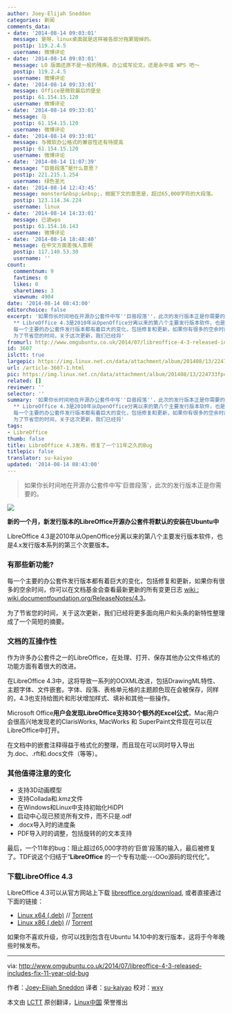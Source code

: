 ```yaml
---
author: Joey-Elijah Sneddon
categories: 新闻
comments_data:
- date: '2014-08-14 09:03:01'
  message: 是呀，linux桌面就是这样被各部分拖累毁掉的。
  postip: 119.2.4.5
  username: 微博评论
- date: '2014-08-14 09:03:01'
  message: LO 版面还原不是一般的残疾，办公或写论文，还是永中或 WPS 吧～
  postip: 119.2.4.5
  username: 微博评论
- date: '2014-08-14 09:33:01'
  message: Office是微软最后的堡垒
  postip: 61.154.15.120
  username: 微博评论
- date: '2014-08-14 09:33:01'
  message: 马
  postip: 61.154.15.120
  username: 微博评论
- date: '2014-08-14 09:33:01'
  message: 与微软办公格式的兼容性还有待提高
  postip: 61.154.15.120
  username: 微博评论
- date: '2014-08-14 11:07:39'
  message: “巨兽段落”是什么意思？
  postip: 221.215.1.254
  username: 绿色圣光
- date: '2014-08-14 12:43:45'
  message: monster&nbsp;&nbsp;，根据下文的意思是，超过65,000字符的大段落。
  postip: 123.114.34.224
  username: linux
- date: '2014-08-14 14:33:01'
  message: 已装wps
  postip: 61.154.16.143
  username: 微博评论
- date: '2014-08-14 18:48:40'
  message: 在中文方面差强人意啊
  postip: 117.140.53.30
  username: ''
count:
  commentnum: 9
  favtimes: 0
  likes: 0
  sharetimes: 3
  viewnum: 4904
date: '2014-08-14 08:43:00'
editorchoice: false
excerpt: '如果你长时间地在开源办公套件中写''巨兽段落''，此次的发行版本正是你需要的。   ** 新的一个月，新发行版本的LibreOffice开源办公套件将默认的安装在Ubuntu中
  ** LibreOffice 4.3是2010年从OpenOffice分离以来的第八个主要发行版本软件，也是4.x发行版本系列的第三个次要版本。 有那些新功能?
  每一个主要的办公套件发行版本都有着巨大的变化，包括修复和更新，如果你有很多的空余时间，你可以在文档基金会查看最新更新的所有变更日志 wiki : wiki.documentfoundation.org/ReleaseNotes/4.3。
  为了节省您的时间，关于这次更新，我们已经将'
fromurl: http://www.omgubuntu.co.uk/2014/07/libreoffice-4-3-released-includes-fix-11-year-old-bug
id: 3607
islctt: true
largepic: https://img.linux.net.cn/data/attachment/album/201408/13/224733fpccqc57mq707n5v.jpg
url: /article-3607-1.html
pic: https://img.linux.net.cn/data/attachment/album/201408/13/224733fpccqc57mq707n5v.jpg.thumb.jpg
related: []
reviewer: ''
selector: ''
summary: '如果你长时间地在开源办公套件中写''巨兽段落''，此次的发行版本正是你需要的。   ** 新的一个月，新发行版本的LibreOffice开源办公套件将默认的安装在Ubuntu中
  ** LibreOffice 4.3是2010年从OpenOffice分离以来的第八个主要发行版本软件，也是4.x发行版本系列的第三个次要版本。 有那些新功能?
  每一个主要的办公套件发行版本都有着巨大的变化，包括修复和更新，如果你有很多的空余时间，你可以在文档基金会查看最新更新的所有变更日志 wiki : wiki.documentfoundation.org/ReleaseNotes/4.3。
  为了节省您的时间，关于这次更新，我们已经将'
tags:
- LibreOffice
thumb: false
title: LibreOffice 4.3发布，修复了一个11年之久的Bug
titlepic: false
translator: su-kaiyao
updated: '2014-08-14 08:43:00'
---
```



> 
> 如果你长时间地在开源办公套件中写'巨兽段落'，此次的发行版本正是你需要的。
> 
> 
> 


![](/data/attachment/album/201408/13/224733fpccqc57mq707n5v.jpg)


**新的一个月，新发行版本的LibreOffice开源办公套件将默认的安装在Ubuntu中**


LibreOffice 4.3是2010年从OpenOffice分离以来的第八个主要发行版本软件，也是4.x发行版本系列的第三个次要版本。


### 有那些新功能?


每一个主要的办公套件发行版本都有着巨大的变化，包括修复和更新，如果你有很多的空余时间，你可以在文档基金会查看最新更新的所有变更日志 [wiki : wiki.documentfoundation.org/ReleaseNotes/4.3](https://wiki.documentfoundation.org/ReleaseNotes/4.3)。


为了节省您的时间，关于这次更新，我们已经将更多面向用户和头条的新特性整理成了一个简短的摘要。


### 文档的互操作性


作为许多办公套件之一的LibreOffice，在处理、打开、保存其他办公文件格式的功能方面有着很大的改进。


在LibreOffice 4.3中，这将导致一系列的OOXML改进，包括DrawingML特性、主题字体、文件嵌套。字体、段落、表格单元格的主题颜色现在会被保存，同样的，4.3也支持给图片和形状增加样式、填补和其他一些操作。


Microsoft Office**用户会发现LibreOffice支持30个额外的Excel公式**，Mac用户会很高兴地发现老的ClarisWorks, MacWorks 和 SuperPaint文件现在可以在LibreOffice中打开。


在文档中的嵌套注释得益于格式化的整理，而且现在可以同时导入导出为.doc、.rft和.docs文件（等等）。


### 其他值得注意的变化


* 支持3D动画模型
* 支持Collada和.kmz文件
* 在Windows和Linux中支持初始化HiDPI
* 启动中心现已预览所有文件，而不只是.odf
* .docx导入时的进度条
* PDF导入时的调整，包括旋转的的文本支持


最后，一个11年的bug：阻止超过65,000字符的‘巨兽’段落的输入，最后被修复了。TDF说这个归结于“**LibreOffice** 的一个专有功能---OOo源码的现代化”。


### 下载LibreOffice 4.3


LibreOffice 4.3可以从官方网站上下载 [libreoffice.org/download](http://www.libreoffice.org/download/), 或者直接通过下面的链接：


* [Linux x64 (.deb)](http://www.libreoffice.org/download/libreoffice-fresh/?type=deb-x86_64&version=4.3.0&lang=en-US) // [Torrent](http://download.documentfoundation.org/libreoffice/stable/4.3.0/deb/x86_64/LibreOffice_4.3.0_Linux_x86-64_deb.tar.gz.torrent)
* [Linux x86 (.deb)](http://www.libreoffice.org/download/libreoffice-fresh/?type=deb-x86&version=4.3.0&lang=en-US) // [Torrent](http://download.documentfoundation.org/libreoffice/stable/4.3.0/deb/x86/LibreOffice_4.3.0_Linux_x86_deb.tar.gz.torrent)


如果你不喜欢升级，你可以找到包含在Ubuntu 14.10中的发行版本，这将于今年晚些时候发布。




---


via: <http://www.omgubuntu.co.uk/2014/07/libreoffice-4-3-released-includes-fix-11-year-old-bug>


作者：[Joey-Elijah Sneddon](https://plus.google.com/117485690627814051450/?rel=author) 译者：[su-kaiyao](https://github.com/su-kaiyao) 校对：[wxy](https://github.com/wxy)


本文由 [LCTT](https://github.com/LCTT/TranslateProject) 原创翻译，[Linux中国](http://linux.cn/) 荣誉推出
